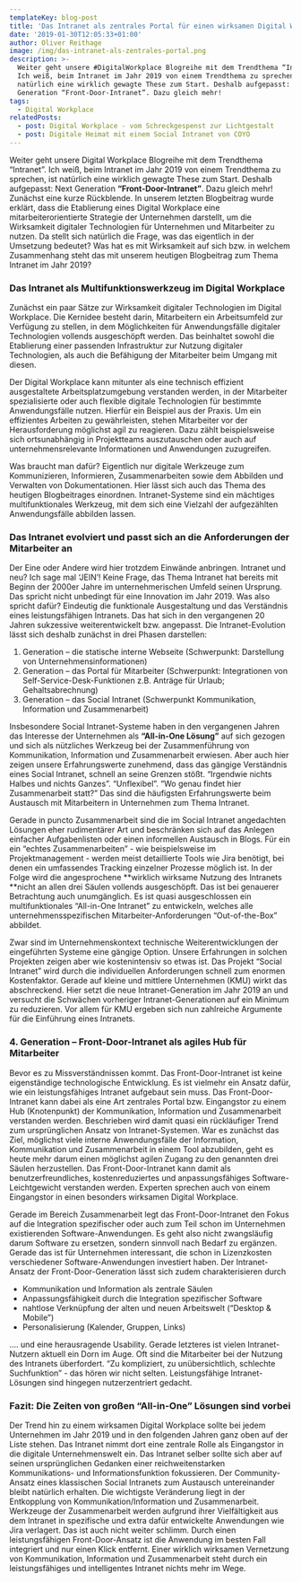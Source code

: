 ```yaml
---
templateKey: blog-post
title: 'Das Intranet als zentrales Portal für einen wirksamen Digital Workplace '
date: '2019-01-30T12:05:33+01:00'
author: Oliver Reithage
image: /img/das-intranet-als-zentrales-portal.png
description: >-
  Weiter geht unsere #DigitalWorkplace Blogreihe mit dem Trendthema “Intranet”.
  Ich weiß, beim Intranet im Jahr 2019 von einem Trendthema zu sprechen, ist
  natürlich eine wirklich gewagte These zum Start. Deshalb aufgepasst: Next
  Generation “Front-Door-Intranet”. Dazu gleich mehr! 
tags:
  - Digital Workplace
relatedPosts:
  - post: Digital Workplace - vom Schreckgespenst zur Lichtgestalt
  - post: Digitale Heimat mit einem Social Intranet von COYO
---
```

Weiter geht unsere Digital Workplace Blogreihe mit dem Trendthema “Intranet”. Ich weiß, beim Intranet im Jahr 2019 von einem Trendthema zu sprechen, ist natürlich eine wirklich gewagte These zum Start. Deshalb aufgepasst: Next Generation **“Front-Door-Intranet”**. Dazu gleich mehr! Zunächst eine kurze Rückblende. In unserem letzten Blogbeitrag wurde erklärt, dass die Etablierung eines Digital Workplace eine mitarbeiterorientierte Strategie der Unternehmen darstellt, um die Wirksamkeit digitaler Technologien für Unternehmen und Mitarbeiter zu nutzen. Da stellt sich natürlich die Frage, was das eigentlich in der Umsetzung bedeutet? Was hat es mit Wirksamkeit auf sich bzw. in welchem Zusammenhang steht das mit unserem heutigen Blogbeitrag zum Thema Intranet im Jahr 2019?

### Das Intranet als Multifunktionswerkzeug im Digital Workplace

Zunächst ein paar Sätze zur Wirksamkeit digitaler Technologien im Digital Workplace. Die Kernidee besteht darin, Mitarbeitern ein Arbeitsumfeld zur Verfügung zu stellen, in dem Möglichkeiten für Anwendungsfälle digitaler Technologien vollends ausgeschöpft werden. Das beinhaltet sowohl die Etablierung einer passenden Infrastruktur zur Nutzung digitaler Technologien, als auch die Befähigung der Mitarbeiter beim Umgang mit diesen.

Der Digital Workplace kann mitunter als eine technisch effizient ausgestaltete Arbeitsplatzumgebung verstanden werden, in der Mitarbeiter spezialisierte oder auch flexible digitale Technologien für bestimmte Anwendungsfälle nutzen. Hierfür ein Beispiel aus der Praxis. Um ein effizientes Arbeiten zu gewährleisten, stehen Mitarbeiter vor der Herausforderung möglichst agil zu reagieren. Dazu zählt beispielsweise sich ortsunabhängig in Projektteams auszutauschen oder auch auf unternehmensrelevante Informationen und Anwendungen zuzugreifen. 

Was braucht man dafür? Eigentlich nur digitale Werkzeuge zum Kommunizieren, Informieren, Zusammenarbeiten sowie dem Abbilden und Verwalten von Dokumentationen. Hier lässt sich auch das Thema des heutigen Blogbeitrages einordnen. Intranet-Systeme sind ein mächtiges multifunktionales Werkzeug, mit dem sich eine Vielzahl der aufgezählten Anwendungsfälle abbilden lassen. 

### Das Intranet evolviert und passt sich an die Anforderungen der Mitarbeiter an

Der Eine oder Andere wird hier trotzdem Einwände anbringen. Intranet und neu? Ich sage mal ‘JEIN’! Keine Frage, das Thema Intranet hat bereits mit Beginn der 2000er Jahre im unternehmerischen Umfeld seinen Ursprung. Das spricht nicht unbedingt für eine Innovation im Jahr 2019. Was also spricht dafür? Eindeutig die funktionale Ausgestaltung und das Verständnis eines leistungsfähigen Intranets. Das hat sich in den vergangenen 20 Jahren sukzessive weiterentwickelt bzw. angepasst. Die Intranet-Evolution lässt sich deshalb zunächst in drei Phasen darstellen: 

1. Generation – die statische interne Webseite (Schwerpunkt: Darstellung von Unternehmensinformationen)                                                                                                                                              
2. Generation – das Portal für Mitarbeiter (Schwerpunkt: Integrationen von Self-Service-Desk-Funktionen z.B. Anträge für Urlaub; Gehaltsabrechnung)                                                    
3. Generation – das Social Intranet (Schwerpunkt Kommunikation, Information und Zusammenarbeit)

Insbesondere Social Intranet-Systeme haben in den vergangenen Jahren das Interesse der Unternehmen als **“All-in-One Lösung”** auf sich gezogen und sich als nützliches Werkzeug bei der Zusammenführung von Kommunikation, Information und Zusammenarbeit erwiesen. Aber auch hier zeigen unsere Erfahrungswerte zunehmend, dass das gängige Verständnis eines Social Intranet, schnell an seine Grenzen stößt. “Irgendwie nichts Halbes und nichts Ganzes”. “Unflexibel”. “Wo genau findet hier Zusammenarbeit statt?” Das sind die häufigsten Erfahrungswerte beim Austausch mit Mitarbeitern in Unternehmen zum Thema Intranet. 

Gerade in puncto Zusammenarbeit sind die im Social Intranet angedachten Lösungen eher rudimentärer Art und beschränken sich auf das Anlegen einfacher Aufgabenlisten oder einen informellen Austausch in Blogs. Für ein ein “echtes Zusammenarbeiten” - wie beispielsweise im Projektmanagement - werden meist detaillierte Tools wie Jira benötigt, bei denen ein umfassendes Tracking einzelner Prozesse möglich ist. In der Folge wird die angesprochene **wirklich wirksame Nutzung des Intranets **nicht an allen drei Säulen vollends ausgeschöpft. Das ist bei genauerer Betrachtung auch unumgänglich. Es ist quasi ausgeschlossen ein multifunktionales “All-in-One Intranet” zu entwickeln, welches alle unternehmensspezifischen Mitarbeiter-Anforderungen “Out-of-the-Box” abbildet. 

Zwar sind im Unternehmenskontext technische Weiterentwicklungen der eingeführten Systeme eine gängige Option. Unsere Erfahrungen in solchen Projekten zeigen aber wie kostenintensiv so etwas ist. Das Projekt “Social Intranet” wird durch die individuellen Anforderungen schnell zum enormen Kostenfaktor. Gerade auf kleine und mittlere Unternehmen (KMU) wirkt das abschreckend. Hier setzt die neue Intranet-Generation im Jahr 2019 an und versucht die Schwächen vorheriger Intranet-Generationen auf ein Minimum zu reduzieren. Vor allem für KMU ergeben sich nun zahlreiche Argumente für die Einführung eines Intranets. 

### 4. Generation – Front-Door-Intranet als agiles Hub für Mitarbeiter

Bevor es zu Missverständnissen kommt. Das Front-Door-Intranet ist keine eigenständige technologische Entwicklung. Es ist vielmehr ein Ansatz dafür, wie ein leistungsfähiges Intranet aufgebaut sein muss. Das Front-Door-Intranet kann dabei als eine Art zentrales Portal bzw. Eingangstor zu einem Hub (Knotenpunkt) der Kommunikation, Information und Zusammenarbeit verstanden werden. Beschrieben wird damit quasi ein rückläufiger Trend zum ursprünglichen Ansatz von Intranet-Systemen. War es zunächst das Ziel, möglichst viele interne Anwendungsfälle der Information, Kommunikation und Zusammenarbeit in einem Tool abzubilden, geht es heute mehr darum einen möglichst agilen Zugang zu den genannten drei Säulen herzustellen. Das Front-Door-Intranet kann damit als benutzerfreundliches, kostenreduziertes und anpassungsfähiges Software-Leichtgewicht verstanden werden. Experten sprechen auch von einem Eingangstor in einen besonders wirksamen Digital Workplace. 

Gerade im Bereich Zusammenarbeit legt das Front-Door-Intranet den Fokus auf die Integration spezifischer oder auch zum Teil schon im Unternehmen existierenden Software-Anwendungen. Es geht also nicht zwangsläufig darum Software zu ersetzen, sondern sinnvoll nach Bedarf zu ergänzen. Gerade das ist für Unternehmen interessant, die schon in Lizenzkosten verschiedener Software-Anwendungen investiert haben. Der Intranet-Ansatz der Front-Door-Generation lässt sich zudem charakterisieren durch 

* Kommunikation und Information als zentrale Säulen 
* Anpassungsfähigkeit durch die Integration spezifischer Software 
* nahtlose Verknüpfung der alten und neuen Arbeitswelt (“Desktop & Mobile”) 
* Personalisierung (Kalender, Gruppen, Links)

.... und eine herausragende Usability. Gerade letzteres ist vielen Intranet-Nutzern aktuell ein Dorn im Auge. Oft sind die Mitarbeiter bei der Nutzung des Intranets überfordert. “Zu kompliziert, zu unübersichtlich, schlechte Suchfunktion” - das hören wir nicht selten. Leistungsfähige Intranet-Lösungen sind hingegen nutzerzentriert gedacht. 

### Fazit: Die Zeiten von großen “All-in-One” Lösungen sind vorbei

Der Trend hin zu einem wirksamen Digital Workplace sollte bei jedem Unternehmen im Jahr 2019 und in den folgenden Jahren ganz oben auf der Liste stehen. Das Intranet nimmt dort eine zentrale Rolle als Eingangstor in die digitale Unternehmenswelt ein. Das Intranet selber sollte sich aber auf seinen ursprünglichen Gedanken einer reichweitenstarken Kommunikations- und Informationsfunktion fokussieren. Der Community-Ansatz eines klassischen Social Intranets zum Austausch untereinander bleibt natürlich erhalten. Die wichtigste Veränderung liegt in der Entkopplung von Kommunikation/Information und Zusammenarbeit. Werkzeuge der Zusammenarbeit werden aufgrund ihrer Vielfältigkeit aus dem Intranet in spezifische und extra dafür entwickelte Anwendungen wie Jira verlagert. Das ist auch nicht weiter schlimm. Durch einen leistungsfähigen Front-Door-Ansatz ist die Anwendung im besten Fall integriert und nur einen Klick entfernt. Einer wirklich wirksamen Vernetzung von Kommunikation, Information und Zusammenarbeit steht durch ein leistungsfähiges und intelligentes Intranet nichts mehr im Wege.
